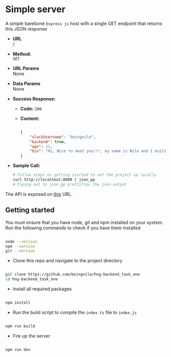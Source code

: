 # Simple server

A simple barebone `Express js` host with a single GET endpoint that returns this JSON response  

* **URL**  
    /

* **Method:**  
    `GET`

* **URL Params**  
    None

* **Data Params**  
    None

* **Success Response:**
    * **Code:** `200`
    * **Content:**

        ```json

        {
            "slackUsername": "beingnile",
            "backend": true,
            "age": 21,
            "bio": "Hi, Nice to meet you!!!, my name is Nile and I build cool stuff for software backend. On the side, I make music and enjoy chess"
        }

        ```

* **Sample Call:**

    ```sh
    # Follow steps on getting started to set the project up locally
    curl http://localhost:8000 | json_pp
    # Piping out to json_pp prettifies the json output
    ```

The API is exposed on [this](https://vast-reef-90221.herokuapp.com/) URL.  

## Getting started

You must ensure that you have node, git and npm installed on your system.
Run the following commands to check if you have them installed

```sh

node --version
npm --version
git --version

```

* Clone this repo and navigate to the project directory

```sh

git clone https://github.com/beingnile/hng-backend_task_one
cd hng-backend_task_one

```

* Install all required packages

```sh

npm install

```

* Run the build script to compile the `index.ts` file to `index.js`

```sh

npm run build

```

* Fire up the server

```sh

npm run dev

```
